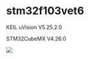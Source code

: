 # stm32f103vet6

KEIL uVision V5.25.2.0

STM32CubeMX V4.26.0

<img src=https://user-images.githubusercontent.com/27884304/43831735-11862c62-9b40-11e8-9483-e4ce49be028b.jpg />
